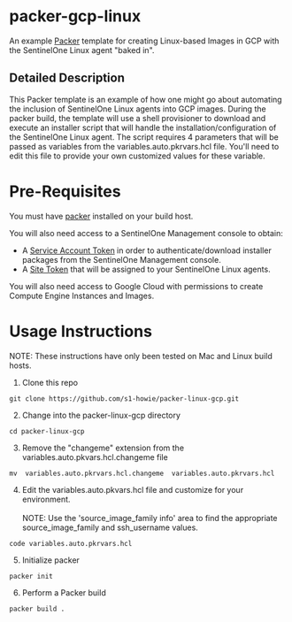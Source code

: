 # packer-gcp-linux
 An example [Packer](https://www.packer.io/) template for creating Linux-based Images in GCP with the SentinelOne Linux agent "baked in".

## Detailed Description
This Packer template is an example of how one might go about automating the inclusion of SentinelOne Linux agents into GCP images.  During the packer build, the template will use a shell provisioner to download and execute an installer script that will handle the installation/configuration of the SentinelOne Linux agent.  The script requires 4 parameters that will be passed as variables from the variables.auto.pkrvars.hcl file.  You'll need to edit this file to provide your own customized values for these variable.

# Pre-Requisites
You must have [packer](https://developer.hashicorp.com/packer/downloads) installed on your build host.

You will also need access to a SentinelOne Management console to obtain:
- A [Service Account Token](https://support.sentinelone.com/hc/en-us/articles/9274954401687-Creating-Service-Users) in order to authenticate/download installer packages from the SentinelOne Management console.
- A [Site Token](https://support.sentinelone.com/hc/en-us/articles/360019996013-Getting-a-Site-or-Group-Token) that will be assigned to your SentinelOne Linux agents.

You will also need access to Google Cloud with permissions to create Compute Engine Instances and Images.  


# Usage Instructions
NOTE:  These instructions have only been tested on Mac and Linux build hosts.

1. Clone this repo
```
git clone https://github.com/s1-howie/packer-linux-gcp.git
```
2. Change into the packer-linux-gcp directory
```
cd packer-linux-gcp
```
3. Remove the "changeme" extension from the variables.auto.pkvars.hcl.changeme file
```
mv  variables.auto.pkrvars.hcl.changeme  variables.auto.pkrvars.hcl
```
4. Edit the variables.auto.pkvars.hcl file and customize for your environment.  
<br />NOTE:  Use the 'source_image_family info' area to find the appropriate source_image_family and ssh_username values.
```
code variables.auto.pkrvars.hcl
```
5. Initialize packer
```
packer init
```
6. Perform a Packer build
```
packer build .
```